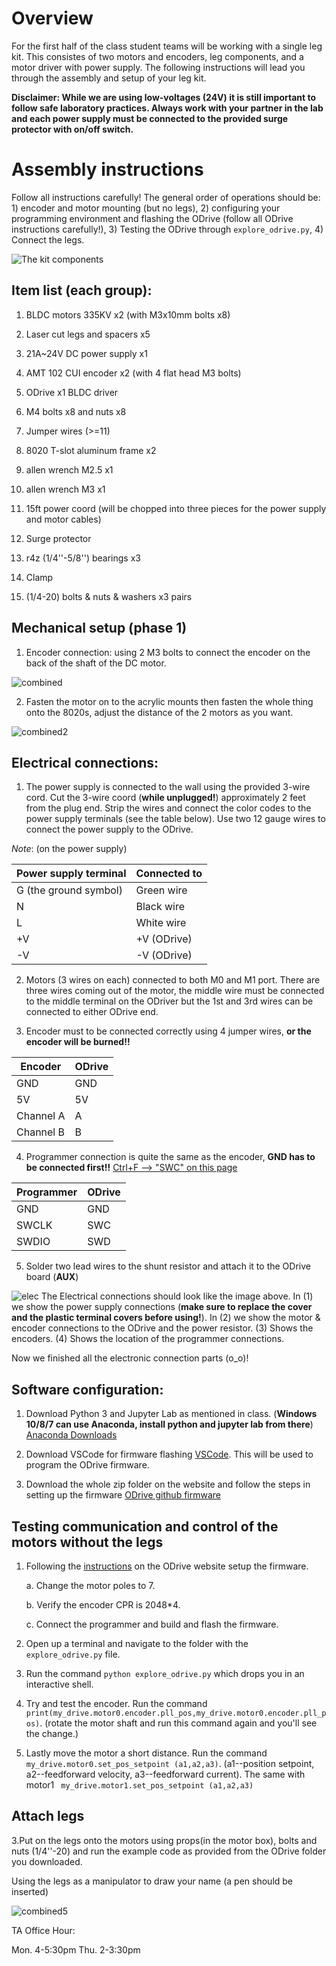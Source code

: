 
# Overview

For the first half of the class student teams will be working with a single leg kit. This consistes of two motors and encoders, leg components, and a motor driver with power supply. The following instructions will lead you through the assembly and setup of your leg kit. 

__Disclaimer: While we are using low-voltages (24V) it is still important to follow safe laboratory practices. Always work with your partner in the lab and each power supply must be connected to the provided surge protector with on/off switch.__ 

# Assembly instructions

Follow all instructions carefully! The general order of operations should be: 1) encoder and motor mounting (but no legs), 2) configuring your programming environment and flashing the ODrive (follow all ODrive instructions carefully!), 3) Testing the ODrive through ```explore_odrive.py```, 4) Connect the legs.


![The kit components](all1.png)

## Item list (each group): 
1. BLDC motors 335KV x2 (with M3x10mm bolts x8)

2. Laser cut legs and spacers x5

3. 21A~24V DC power supply x1

4. AMT 102 CUI encoder x2 (with 4 flat head M3 bolts)

5. ODrive x1 BLDC driver

6. M4 bolts x8 and nuts x8

7. Jumper wires  (>=11)

8. 8020 T-slot aluminum frame x2

9. allen wrench M2.5 x1

10. allen wrench M3 x1

11. 15ft power coord (will be chopped into three pieces for the power supply and motor cables)

12. Surge protector

13. r4z (1/4''-5/8'') bearings x3

14. Clamp

15. (1/4-20) bolts & nuts & washers x3 pairs

## Mechanical setup (phase 1)

1. Encoder connection: using 2 M3 bolts to connect the encoder on the back of the shaft of the DC motor.

![combined](combined1.png)

2. Fasten the motor on to the acrylic mounts then fasten the whole thing onto the 8020s, adjust the distance of the 2 motors as you want. 


![combined2](combined2.png)

## Electrical connections:

1. The power supply is connected to the wall using the provided 3-wire cord. Cut the 3-wire coord (__while unplugged!__) approximately 2 feet from the plug end. Strip the wires and connect the color codes to the power supply terminals (see the table below). Use two 12 gauge wires to connect the power supply to the ODrive. 

_Note_: (on the power supply)  

| Power supply terminal | Connected to |
|-----------|:--------|
| G (the ground symbol) | Green wire | 
| N | Black wire | 
| L | White wire | 
| +V | +V (ODrive) |
| -V | -V (ODrive) |
                                 

2. Motors (3 wires on each) connected to both M0 and M1 port. There are three wires coming out of the motor, the middle wire must be connected to the middle terminal on the ODriver but the 1st and 3rd wires can be connected to either ODrive end.

3. Encoder must to be connected correctly using 4 jumper wires, __or the encoder will be burned!!__
  
  | Encoder   | ODrive   |
  |-----------|:--------|
  | GND       | GND|
  | 5V        | 5V|
  | Channel A |  A|
  | Channel B | B|
  
4. Programmer connection is quite the same as the encoder, __GND has to be connected first!!__ [Ctrl+F --> "SWC" on this page](https://github.com/madcowswe/ODrive/blob/master/Firmware/README.md)
  
  | Programmer  | ODrive   |
  |-----------|:--------|
  | GND       | GND|
  | SWCLK        | SWC|
  | SWDIO |   SWD|
  
  
5. Solder two lead wires to the shunt resistor and attach it to the ODrive board (__AUX__)

![elec](elec.png)
The Electrical connections should look like the image above. In (1) we show the power supply connections (__make sure to replace the cover and the plastic terminal covers before using!__). In (2) we show the motor & encoder connections to the ODrive and the power resistor. (3) Shows the encoders. (4) Shows the location of the programmer connections. 

Now we finished all the electronic connection parts  (o_o)!

## Software configuration:

1. Download Python 3 and Jupyter Lab as mentioned in class. (__Windows 10/8/7 can use Anaconda, install python and jupyter lab from there__) [Anaconda Downloads](https://www.anaconda.com/download/#linux)

2. Download VSCode for firmware flashing [VSCode](https://code.visualstudio.com/). This will be used to program the ODrive firmware.

3. Download the whole zip folder on the website and follow the steps in setting up the firmware [ODrive github firmware](https://github.com/madcowswe/ODrive/blob/master/Firmware/README.md)

## Testing communication and control of the motors without the legs

1. Following the [instructions](https://github.com/madcowswe/ODrive/blob/master/Firmware/README.md) on the ODrive website setup the firmware. 

    a. Change the motor poles to 7.
    
    b. Verify the encoder CPR is 2048*4.
    
    c. Connect the programmer and build and flash the firmware.

2. Open up a terminal and navigate to the folder with the ```explore_odrive.py``` file. 

3. Run the command ```python explore_odrive.py``` which drops you in an interactive shell. 

4. Try and test the encoder. Run the command ``` print(my_drive.motor0.encoder.pll_pos,my_drive.motor0.encoder.pll_pos)```. (rotate the motor shaft and run this command again and you'll see the change.)

5. Lastly move the motor a short distance. Run the command ``` my_drive.motor0.set_pos_setpoint (a1,a2,a3)```. (a1--position setpoint, a2--feedforward velocity, a3--feedforward current). The same with motor1 ``` my_drive.motor1.set_pos_setpoint (a1,a2,a3)```

## Attach legs

3.Put on the legs onto the motors using props(in the motor box), bolts and nuts (1/4''-20) and run the example code as provided from the ODrive folder you downloaded. 

Using the legs as a manipulator to draw your name (a pen should be inserted)


![combined5](combined5.png)


TA Office Hour:

Mon. 4-5:30pm
Thu. 2-3:30pm

```python

```

